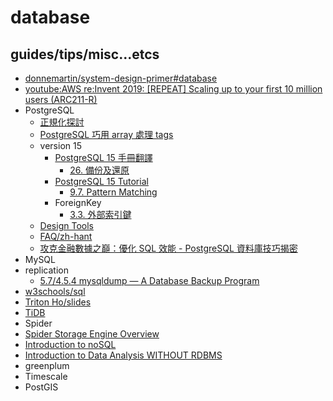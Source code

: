 # database

## guides/tips/misc...etcs

* [donnemartin/system-design-primer#database](https://github.com/donnemartin/system-design-primer#database)
* [youtube:AWS re:Invent 2019: [REPEAT] Scaling up to your first 10 million users (ARC211-R)](https://youtu.be/kKjm4ehYiMs)
* PostgreSQL
    * [正規化探討](https://hackmd.io/@pgsql-tw/BJZrBWU86)
    * [PostgreSQL 巧用 array 處理 tags](https://hackmd.io/@pgsql-tw/rJSOHh8zT)
    * version 15
        * [PostgreSQL 15 手冊翻譯](https://docs.postgresql.tw/v/15/)
            * [26. 備份及還原](https://docs.postgresql.tw/v/15/server-administration/backup-and-restore)
        * [PostgreSQL 15 Tutorial](https://www.postgresql.org/docs/15/tutorial.html)
            * [9.7. Pattern Matching](https://www.postgresql.org/docs/15/functions-matching.html)
        * ForeignKey
            * [3.3. 外部索引鍵](https://docs.postgresql.tw/v/15/tutorial/advanced-features/foreign-keys)            
    * [Design Tools](https://wiki.postgresql.org/wiki/Design_Tools)
    * [FAQ/zh-hant](https://wiki.postgresql.org/wiki/FAQ/zh-hant)
    * [攻克金融數據之巔：優化 SQL 效能 - PostgreSQL 資料庫技巧揭密](https://coscup.org/2023/zh-TW/session/3MBNCY)
* MySQL
* replication
    * [5.7/4.5.4 mysqldump — A Database Backup Program](https://dev.mysql.com/doc/refman/5.7/en/mysqldump.html)
* [w3schools/sql](https://www.w3schools.com/sql/)
* [Triton Ho/slides](https://github.com/TritonHo/slides/tree/master)
* [TiDB](https://www.pingcap.com/)
* Spider
* [Spider Storage Engine Overview](https://mariadb.com/kb/en/spider-storage-engine-overview/)
* [Introduction to noSQL](https://tritonho.kktix.cc/events/2023-q4)
* [Introduction to Data Analysis WITHOUT RDBMS](https://tritonho.kktix.cc/events/2024-q1)
* greenplum
* Timescale
* PostGIS